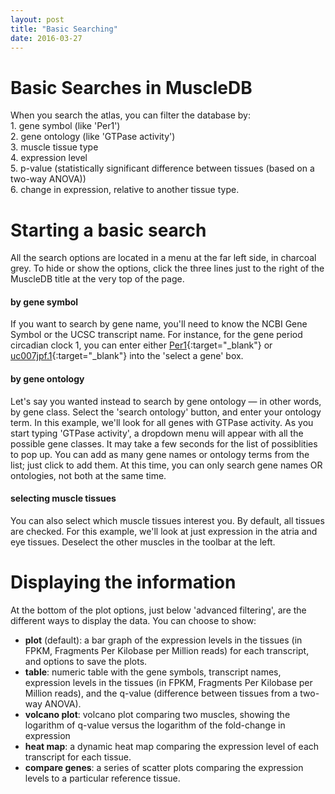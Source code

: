 ```yaml
---
layout: post
title: "Basic Searching"
date: 2016-03-27
---
```


# Basic Searches in MuscleDB

When you search the atlas, you can filter the database by:   
    1. gene symbol (like 'Per1')  
    2. gene ontology (like 'GTPase activity')  
    3. muscle tissue type  
    4. expression level  
    5. p-value (statistically significant difference between tissues (based on a two-way ANOVA))  
    6. change in expression, relative to another tissue type.   

Starting a basic search
=======================
All the search options are located in a menu at the far left side, in charcoal grey. To hide or show the options, click the three lines just to the right of the MuscleDB title at the very top of the page.

#### by gene symbol 
If you want to search by gene name, you'll need to know the NCBI Gene Symbol or the UCSC transcript name. 
For instance, for the gene period circadian clock 1, you can enter either [Per1](http://www.ncbi.nlm.nih.gov/gene/18626){:target="_blank"} or [uc007jpf.1](https://genome.ucsc.edu/cgi-bin/hgGene?hgg_gene=uc007jpf.1&db=mm10){:target="_blank"} into the 'select a gene' box.   

#### by gene ontology
Let's say you wanted instead to search by gene ontology — in other words, by gene class. 
Select the 'search ontology' button, and enter your ontology term. In this example, we'll look for all genes with GTPase activity. As you start typing 'GTPase activity', a dropdown menu will appear with all the possible gene classes.
It may take a few seconds for the list of possiblities to pop up.
You can add as many gene names or ontology terms from the list; just click to add them.
At this time, you can only search gene names OR ontologies, not both at the same time.   

#### selecting muscle tissues
You can also select which muscle tissues interest you. By default, all tissues are checked. For this example, we'll look at just expression in the atria and eye tissues. Deselect the other muscles in the toolbar at the left.   

Displaying the information
==========================
At the bottom of the plot options, just below 'advanced filtering', are the different ways to display the data. You can choose to show:   

* **plot** (default): a bar graph of the expression levels in the tissues (in FPKM, Fragments Per Kilobase per Million reads) for each transcript, and options to save the plots.   
* **table**: numeric table with the gene symbols, transcript names, expression levels in the tissues (in FPKM, Fragments Per Kilobase per Million reads), and the q-value (difference between tissues from a two-way ANOVA).  
* **volcano plot**: volcano plot comparing two muscles, showing the logarithm of q-value versus the logarithm of the fold-change in expression  
* **heat map**: a dynamic heat map comparing the expression level of each transcript for each tissue.
* **compare genes**: a series of scatter plots comparing the expression levels to a particular reference tissue.
